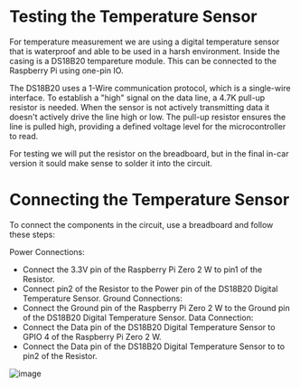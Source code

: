 # Testing the Temperature Sensor

For temperature measurement we are using a digital temperature sensor that is waterproof and able to be used in a harsh environment. Inside the casing is a DS18B20 tempareture module. This can be connected to the Raspberry Pi using one-pin IO.

The DS18B20 uses a 1-Wire communication protocol, which is a single-wire interface. To establish a "high" signal on the data line, a 4.7K pull-up resistor is needed. When the sensor is not actively transmitting data it doesn't actively drive the line high or low. The pull-up resistor ensures the line is pulled high, providing a defined voltage level for the microcontroller to read. 

For testing we will put the resistor on the breadboard, but in the final in-car version it sould make sense to solder it into the circuit.

# Connecting the Temperature Sensor

To connect the components in the circuit, use a breadboard and follow these steps:

Power Connections:
- Connect the 3.3V pin of the Raspberry Pi Zero 2 W to pin1 of the Resistor.
- Connect pin2 of the Resistor to the Power pin of the DS18B20 Digital Temperature Sensor.
Ground Connections:
- Connect the Ground pin of the Raspberry Pi Zero 2 W to the Ground pin of the DS18B20 Digital Temperature Sensor.
Data Connection:
- Connect the Data pin of the DS18B20 Digital Temperature Sensor to GPIO 4 of the Raspberry Pi Zero 2 W.
- Connect the Data pin of the DS18B20 Digital Temperature Sensor to to pin2 of the Resistor.

![image](./images/temperature_circuit_image.svg)


